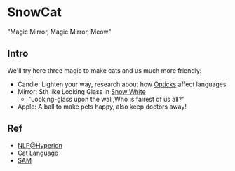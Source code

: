 # SnowCat

"Magic Mirror, Magic Mirror, Meow"

## Intro

We'll try here three magic to make cats and us much more friendly:

- Candle: Lighten your way, research about how [Opticks](https://github.com/opticks-org/opticks) affect languages.
- Mirror: Sth like Looking Glass in [Snow White](https://www.grimmstories.com/en/grimm_fairy-tales/snow-white)
  * "Looking-glass upon the wall,Who is fairest of us all?"
- Apple: A ball to make pets happy, also keep doctors away!

## Ref

- [NLP@Hyperion](https://github.com/meteorode/Hyperion-Reloaded/tree/master/Jiang%20Hu/scripts)
- [Cat Language](https://www.thesprucepets.com/cat-language-explained-553981)
- [SAM](https://github.com/facebookresearch/segment-anything)

